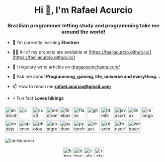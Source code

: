 <h1 align="center">Hi 👋, I'm Rafael Acurcio</h1>
<h3 align="center">Brazilian programmer letting study and programming take me around the world!</h3>

- 🌱 I’m currently learning **Electron**

- 👨‍💻 All of my projects are available at [https://faellacurcio.github.io/](https://faellacurcio.github.io/)

- 📝 I regulary write articles on [dragaosemchama.com/](dragaosemchama.com/)

- 💬 Ask me about **Programming, gaming, life, universe and everything...**

- 📫 How to reach me **rafael.acurcio@gmail.com**

- ⚡ Fun fact **Loves hikings**

<p align="left"><img src="https://devicons.github.io/devicon/devicon.git/icons/android/android-original-wordmark.svg" alt="android" width="40" height="40"/> <img src="https://devicons.github.io/devicon/devicon.git/icons/c/c-original.svg" alt="c" width="40" height="40"/> <img src="https://devicons.github.io/devicon/devicon.git/icons/css3/css3-original-wordmark.svg" alt="css3" width="40" height="40"/> <img src="https://devicons.github.io/devicon/devicon.git/icons/electron/electron-original.svg" alt="electron" width="40" height="40"/> <img src="https://www.vectorlogo.zone/logos/firebase/firebase-icon.svg" alt="firebase" width="40" height="40"/> <img src="https://www.vectorlogo.zone/logos/pocoo_flask/pocoo_flask-icon.svg" alt="flask" width="40" height="40"/> <img src="https://www.vectorlogo.zone/logos/git-scm/git-scm-icon.svg" alt="git" width="40" height="40"/> <img src="https://devicons.github.io/devicon/devicon.git/icons/html5/html5-original-wordmark.svg" alt="html5" width="40" height="40"/> <img src="https://devicons.github.io/devicon/devicon.git/icons/javascript/javascript-original.svg" alt="javascript" width="40" height="40"/> <img src="https://devicons.github.io/devicon/devicon.git/icons/linux/linux-original.svg" alt="linux" width="40" height="40"/> <img src="https://devicons.github.io/devicon/devicon.git/icons/mongodb/mongodb-original-wordmark.svg" alt="mongodb" width="40" height="40"/> <img src="https://devicons.github.io/devicon/devicon.git/icons/nodejs/nodejs-original-wordmark.svg" alt="nodejs" width="40" height="40"/> <img src="https://www.vectorlogo.zone/logos/opencv/opencv-icon.svg" alt="opencv" width="40" height="40"/> <img src="https://devicons.github.io/devicon/devicon.git/icons/photoshop/photoshop-plain.svg" alt="photoshop" width="40" height="40"/> <img src="https://devicons.github.io/devicon/devicon.git/icons/postgresql/postgresql-original-wordmark.svg" alt="postgresql" width="40" height="40"/> <img src="https://devicons.github.io/devicon/devicon.git/icons/python/python-original.svg" alt="python" width="40" height="40"/> <img src="https://www.vectorlogo.zone/logos/pytorch/pytorch-icon.svg" alt="pytorch" width="40" height="40"/> <img src="https://devicons.github.io/devicon/devicon.git/icons/react/react-original-wordmark.svg" alt="react" width="40" height="40"/> <img src="https://reactnative.dev/img/header_logo.svg" alt="reactnative" width="40" height="40"/> <img src="https://www.vectorlogo.zone/logos/tensorflow/tensorflow-icon.svg" alt="tensorflow" width="40" height="40"/> <img src="https://devicons.github.io/devicon/devicon.git/icons/webpack/webpack-original.svg" alt="webpack" width="40" height="40"/></p><p><img align="center" src="https://github-readme-stats.vercel.app/api/top-langs/?username=faellacurcio&layout=compact&hide=html" alt="faellacurcio" /></p>

<p align="center">
<a href="https://linkedin.com/in/joao-rafael-barbosa-de-araujo/" target="blank"><img align="center" src="https://cdn.jsdelivr.net/npm/simple-icons@3.0.1/icons/linkedin.svg" alt="https://www.linkedin.com/in/joao-rafael-barbosa-de-araujo/" height="30" width="30" /></a>
<a href="https://stackoverflow.com/users/5365458/rafael-acurcio" target="blank"><img align="center" src="https://cdn.jsdelivr.net/npm/simple-icons@3.0.1/icons/stackoverflow.svg" alt="https://stackoverflow.com/users/5365458/rafael-acurcio" height="30" width="30" /></a>
<a href="https://fb.com/rafael.acurcio" target="blank"><img align="center" src="https://cdn.jsdelivr.net/npm/simple-icons@3.0.1/icons/facebook.svg" alt="rafael.acurcio" height="30" width="30" /></a>
<a href="https://instagram.com/rafael.acurcio" target="blank"><img align="center" src="https://cdn.jsdelivr.net/npm/simple-icons@3.0.1/icons/instagram.svg" alt="rafael.acurcio" height="30" width="30" /></a>
</p>